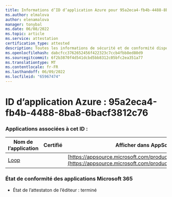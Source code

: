```yaml
---
title: Informations d’ID d’application Azure pour 95a2eca4-fb4b-4488-8ba8-6bacf3812c76
ms.author: elmalova
author: elenamalova
manager: tonybal
ms.date: 06/08/2022
ms.topic: article
ms.service: attestation
certification_type: attested
description: Toutes les informations de sécurité et de conformité disponibles pour 95a2eca4-fb4b-4488-8ba8-6bacf3812c76.
ms.openlocfilehash: dabcfcc3762652456f422323c7ccb4fbb8ed80d9
ms.sourcegitcommit: 6f2b3870f4d541dcbd5bb8312c05bfc2ea351a77
ms.translationtype: MT
ms.contentlocale: fr-FR
ms.lasthandoff: 06/09/2022
ms.locfileid: "65967474"
---
```

# <a name="azure-app-id-95a2eca4-fb4b-4488-8ba8-6bacf3812c76"></a>ID d’application Azure : 95a2eca4-fb4b-4488-8ba8-6bacf3812c76


### <a name="apps-associated-with-this-id"></a>Applications associées à cet ID :
| **Nom de l’application** | **Certifié** | **Afficher dans AppSource** |
|--------------|---------------|-----------------------|
| [Loop](../forward/WA200003480.md) |  | [https://appsource.microsoft.com/product/office/WA200003480](https://appsource.microsoft.com/product/office/WA200003480) |

### <a name="microsoft-365-app-compliance-status"></a>État de conformité des applications Microsoft 365
- État de l’attestaton de l’éditeur : terminé
